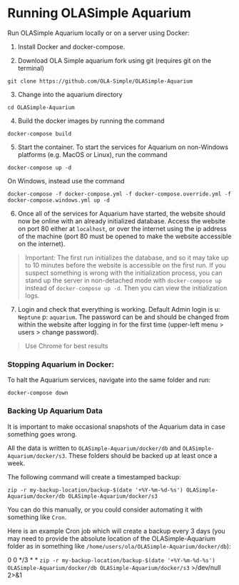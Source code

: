 # Running OLASimple Aquarium

Run OLASimple Aquarium locally or on a server using Docker:

1. Install Docker and docker-compose.

2. Download OLA Simple aquarium fork using git (requires git on the terminal)

`git clone https://github.com/OLA-Simple/OLASimple-Aquarium`

3. Change into the aquarium directory

`cd OLASimple-Aquarium`

4. Build the docker images by running the command

`docker-compose build`

5. Start the container. To start the services for Aquarium on non-Windows platforms (e.g. MacOS or Linux), run the command

`docker-compose up -d`

On Windows, instead use the command

`docker-compose -f docker-compose.yml -f docker-compose.override.yml -f docker-compose.windows.yml up -d`

6. Once all of the services for Aquarium have started, the website should now be online with an already initialized database. Access the website on port 80 either at `localhost`, or over the internet using the ip address of the machine (port 80 must be opened to make the website accessible on the internet).

>Important: The first run initializes the database, and so it may take up to 10 minutes before the website is accessible on the first run. If you suspect something is wrong with the initialization process, you can stand up the server in non-detached mode with `docker-compose up` instead of `docker-compose up -d`. Then you can view the initialization logs.

7. Login and check that everything is working. Default Admin login is u: `Neptune` p: `aquarium`. The password can be and should be changed from within the website after logging in for the first time (upper-left menu > users > change password).

>Use Chrome for best results

### Stopping Aquarium in Docker:

To halt the Aquarium services, navigate into the same folder and run:

`docker-compose down`

### Backing Up Aquarium Data

It is important to make occasional snapshots of the Aquarium data in case something goes wrong.

All the data is written to `OLASimple-Aquarium/docker/db` and `OLASimple-Aquarium/docker/s3`. These folders should be backed up at least once a week.

The following command will create a timestamped backup:

`zip -r my-backup-location/backup-$(date '+%Y-%m-%d-%s') OLASimple-Aquarium/docker/db OLASimple-Aquarium/docker/s3`

You can do this manually, or you could consider automating it with something like `Cron`.

Here is an example Cron job which will create a backup every 3 days (you may need to provide the absolute location of the OLASimple-Aquarium folder as in something like `/home/users/ola/OLASimple-Aquarium/docker/db`):

0 0 */3 * * `zip -r my-backup-location/backup-$(date '+%Y-%m-%d-%s') OLASimple-Aquarium/docker/db OLASimple-Aquarium/docker/s3` >/dev/null 2>&1
